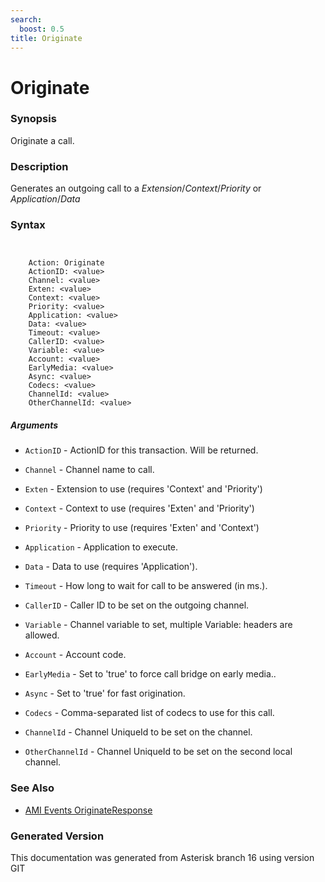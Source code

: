 ```yaml
---
search:
  boost: 0.5
title: Originate
---
```


# Originate

### Synopsis

Originate a call.

### Description

Generates an outgoing call to a _Extension_/_Context_/_Priority_ or _Application_/_Data_<br>


### Syntax


```


    Action: Originate
    ActionID: <value>
    Channel: <value>
    Exten: <value>
    Context: <value>
    Priority: <value>
    Application: <value>
    Data: <value>
    Timeout: <value>
    CallerID: <value>
    Variable: <value>
    Account: <value>
    EarlyMedia: <value>
    Async: <value>
    Codecs: <value>
    ChannelId: <value>
    OtherChannelId: <value>

```
##### Arguments


* `ActionID` - ActionID for this transaction. Will be returned.<br>

* `Channel` - Channel name to call.<br>

* `Exten` - Extension to use (requires 'Context' and 'Priority')<br>

* `Context` - Context to use (requires 'Exten' and 'Priority')<br>

* `Priority` - Priority to use (requires 'Exten' and 'Context')<br>

* `Application` - Application to execute.<br>

* `Data` - Data to use (requires 'Application').<br>

* `Timeout` - How long to wait for call to be answered (in ms.).<br>

* `CallerID` - Caller ID to be set on the outgoing channel.<br>

* `Variable` - Channel variable to set, multiple Variable: headers are allowed.<br>

* `Account` - Account code.<br>

* `EarlyMedia` - Set to 'true' to force call bridge on early media..<br>

* `Async` - Set to 'true' for fast origination.<br>

* `Codecs` - Comma-separated list of codecs to use for this call.<br>

* `ChannelId` - Channel UniqueId to be set on the channel.<br>

* `OtherChannelId` - Channel UniqueId to be set on the second local channel.<br>

### See Also

* [AMI Events OriginateResponse](/Asterisk_16_Documentation/API_Documentation/AMI_Events/OriginateResponse)


### Generated Version

This documentation was generated from Asterisk branch 16 using version GIT 